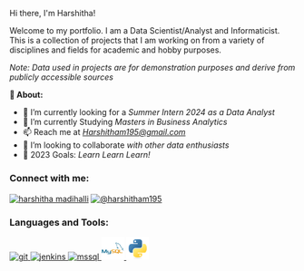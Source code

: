 Hi there, I'm Harshitha!

Welcome to my portfolio. I am a Data Scientist/Analyst and Informaticist. This is a collection of projects that I am working on from a variety of disciplines and fields for academic and hobby purposes.

*Note: Data used in projects are for demonstration purposes and derive from publicly accessible sources*

**🧐 About:**
- 👀 I’m currently looking for a *Summer Intern 2024 as a Data Analyst*
- 🔭 I’m currently Studying *Masters in Business Analytics*
- 📫 Reach me at *Harshitham195@gmail.com*
- 👯 I’m looking to collaborate *with other data enthusiasts*
- 🥅 2023 Goals: *Learn Learn Learn!*

<h3 align="left">Connect with me:</h3>
<p align="left">
<a href="https://linkedin.com/in/harshitha madihalli" target="blank"><img align="center" src="https://raw.githubusercontent.com/rahuldkjain/github-profile-readme-generator/master/src/images/icons/Social/linked-in-alt.svg" alt="harshitha madihalli" height="30" width="40" /></a>
<a href="https://www.hackerearth.com/@harshitham195" target="blank"><img align="center" src="https://raw.githubusercontent.com/rahuldkjain/github-profile-readme-generator/master/src/images/icons/Social/hackerearth.svg" alt="@harshitham195" height="30" width="40" /></a>
</p>

<h3 align="left">Languages and Tools:</h3>
<p align="left"> <a href="https://git-scm.com/" target="_blank" rel="noreferrer"> <img src="https://www.vectorlogo.zone/logos/git-scm/git-scm-icon.svg" alt="git" width="40" height="40"/> </a> <a href="https://www.jenkins.io" target="_blank" rel="noreferrer"> <img src="https://www.vectorlogo.zone/logos/jenkins/jenkins-icon.svg" alt="jenkins" width="40" height="40"/> </a> <a href="https://www.microsoft.com/en-us/sql-server" target="_blank" rel="noreferrer"> <img src="https://www.svgrepo.com/show/303229/microsoft-sql-server-logo.svg" alt="mssql" width="40" height="40"/> </a> <a href="https://www.mysql.com/" target="_blank" rel="noreferrer"> <img src="https://raw.githubusercontent.com/devicons/devicon/master/icons/mysql/mysql-original-wordmark.svg" alt="mysql" width="40" height="40"/> </a> <a href="https://www.python.org" target="_blank" rel="noreferrer"> <img src="https://raw.githubusercontent.com/devicons/devicon/master/icons/python/python-original.svg" alt="python" width="40" height="40"/> </a> </p>
